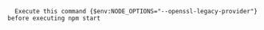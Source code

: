 
`  Execute this command {$env:NODE_OPTIONS="--openssl-legacy-provider"} before executing npm start`